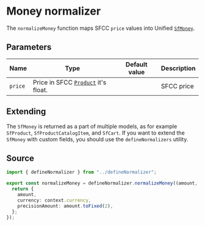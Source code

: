 # Money normalizer

The `normalizeMoney` function maps SFCC `price` values into Unified [`SfMoney`](/reference/unified-data-model.html#sfmoney).

## Parameters

| Name    | Type                                                                                                                                             | Default value | Description |
| ------- | ------------------------------------------------------------------------------------------------------------------------------------------------ | ------------- | ----------- |
| `price` | Price in SFCC [`Product`](https://developer.salesforce.com/docs/commerce/b2c-commerce/references/ocapi-shop-api?meta=type%3Aproduct) it's float. |               | SFCC price  |

## Extending

The `SfMoney` is returned as a part of multiple models, as for example `SfProduct`, `SfProductCatalogItem`, and `SfCart`. If you want to extend the `SfMoney` with custom fields, you should use the `defineNormalizers` utility.

## Source

```ts [money.ts]
import { defineNormalizer } from "../defineNormalizer";

export const normalizeMoney = defineNormalizer.normalizeMoney((amount, context) => {
  return {
    amount,
    currency: context.currency,
    precisionAmount: amount.toFixed(2),
  };
});
```

